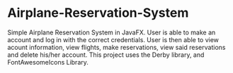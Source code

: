 # Airplane-Reservation-System
Simple Airplane Reservation System in JavaFX. User is able to make an account and log in with the correct credentials. User is then able to view acount information, view flights, make reservations, view said reservations and delete his/her account. This project uses the Derby library, and FontAwesomeIcons Library.
